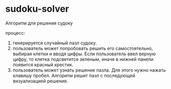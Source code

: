 # sudoku-solver
Алгоритм для решения судоку

процесс:

1) генерируется случайный пазл судоку. 
2) пользователь может попробовать решить его самостоятельно, выбирая клетки и вводя цифры. Если пользователь ввел верную цифру, то клетка подсветится зеленым, иначе в нижней панели появится красный крестик.
3) пользователь может узнать решение пазла. Для этого нужно нажать клавишу пробел. Алгоритм решит пазл с последующей визуализацией решения.
